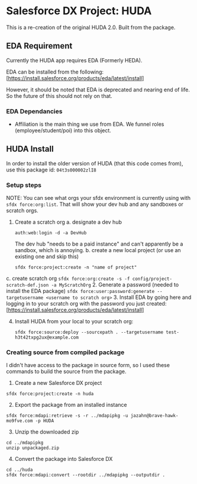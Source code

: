 # Salesforce DX Project: HUDA

This is a re-creation of the original HUDA 2.0. Built from the package. 

## EDA Requirement

Currently the HUDA app requires EDA (Formerly HEDA). 

EDA can be installed from the following: 
[https://install.salesforce.org/products/eda/latest/install]

However, it should be noted that EDA is deprecated and nearing end of life. So the future of this should not rely on that. 

### EDA Dependancies

 - Affiliation is the main thing we use from EDA. We funnel roles (employee/student/poi) into this object. 

## HUDA Install

In order to install the older version of HUDA (that this code comes from), use this package id: `04t3s000002zlI8`

### Setup steps

NOTE: You can see what orgs your sfdx environment is currently using with `sfdx force:org:list`. That will show your dev hub and any sandboxes or scratch orgs. 

1. Create a scratch org
  a. designate a dev hub
    ```
    auth:web:login -d -a DevHub
    ```
    The dev hub "needs to be a paid instance" and can't apparently be a sandbox, which is annoying. 
  b. create a new local project (or use an existing one and skip this)
    ```
    sfdx force:project:create -n "name of project"
    ```
  c. create scratch org
    ```
    sfdx force:org:create -s -f config/project-scratch-def.json -a MyScratchOrg
    ```
2. Generate a password (needed to install the EDA package)
    ```
    sfdx force:user:password:generate --targetusername <username to scratch org>
    ```
3. Install EDA by going here and logging in to your scratch org with the password you just created: [https://install.salesforce.org/products/eda/latest/install]

4. Install HUDA from your local to your scratch org:
    ```
    sfdx force:source:deploy --sourcepath . --targetusername test-h3t42txpg2ux@example.com
    ```

### Creating source from compiled package

I didn't have access to the package in source form, so I used these commands to build the source from the package.

1. Create a new Salesforce DX project
```
sfdx force:project:create -n huda
```
2. Export the package from an installed instance
```
sfdx force:mdapi:retrieve -s -r ../mdapipkg -u jazahn@brave-hawk-mo9fve.com -p HUDA
```
3. Unzip the downloaded zip
```
cd ../mdapipkg
unzip unpackaged.zip 
```
4. Convert the package into Salesforce DX
```
cd ../huda
sfdx force:mdapi:convert --rootdir ../mdapipkg --outputdir .
```
